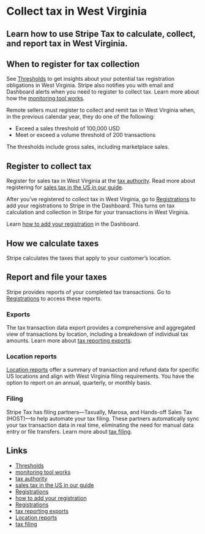 # Collect tax in West Virginia

## Learn how to use Stripe Tax to calculate, collect, and report tax in West Virginia.

## When to register for tax collection

See [Thresholds](https://dashboard.stripe.com/tax/thresholds) to get insights
about your potential tax registration obligations in West Virginia. Stripe also
notifies you with email and Dashboard alerts when you need to register to
collect tax. Learn more about how the [monitoring tool
works](https://docs.stripe.com/tax/monitoring).

Remote sellers must register to collect and remit tax in West Virginia when, in
the previous calendar year, they do one of the following:

- Exceed a sales threshold of 100,000 USD
- Meet or exceed a volume threshold of 200 transactions

The thresholds include gross sales, including marketplace sales.

## Register to collect tax

Register for sales tax in West Virginia at the [tax
authority](https://tax.wv.gov/Business/SalesAndUseTax/Pages/SalesAndUseTax.aspx).
Read more about registering for [sales tax in the US in our
guide](https://stripe.com/guides/sales-tax-registration-process-us).

After you’ve registered to collect tax in West Virginia, go to
[Registrations](https://dashboard.stripe.com/tax/registrations?location=us-wv)
to add your registrations to Stripe in the Dashboard. This turns on tax
calculation and collection in Stripe for your transactions in West Virginia.

Learn [how to add your
registration](https://docs.stripe.com/tax/registering#track-your-registrations-in-the-tax-dashboard)
in the Dashboard.

## How we calculate taxes

Stripe calculates the taxes that apply to your customer’s location.

## Report and file your taxes

Stripe provides reports of your completed tax transactions. Go to
[Registrations](https://dashboard.stripe.com/tax/registrations) to access these
reports.

### Exports

The tax transaction data export provides a comprehensive and aggregated view of
transactions by location, including a breakdown of individual tax amounts. Learn
more about [tax reporting exports](https://docs.stripe.com/tax/reports#exports).

### Location reports

[Location reports](https://docs.stripe.com/tax/reports#us-location-reports)
offer a summary of transaction and refund data for specific US locations and
align with West Virginia filing requirements. You have the option to report on
an annual, quarterly, or monthly basis.

### Filing

Stripe Tax has filing partners—Taxually, Marosa, and Hands-off Sales Tax
(HOST)—to help automate your tax filing. These partners automatically sync your
tax transaction data in real time, eliminating the need for manual data entry or
file transfers. Learn more about [tax
filing](https://docs.stripe.com/tax/filing).

## Links

- [Thresholds](https://dashboard.stripe.com/tax/thresholds)
- [monitoring tool works](https://docs.stripe.com/tax/monitoring)
- [tax
authority](https://tax.wv.gov/Business/SalesAndUseTax/Pages/SalesAndUseTax.aspx)
- [sales tax in the US in our
guide](https://stripe.com/guides/sales-tax-registration-process-us)
- [Registrations](https://dashboard.stripe.com/tax/registrations?location=us-wv)
- [how to add your
registration](https://docs.stripe.com/tax/registering#track-your-registrations-in-the-tax-dashboard)
- [Registrations](https://dashboard.stripe.com/tax/registrations)
- [tax reporting exports](https://docs.stripe.com/tax/reports#exports)
- [Location reports](https://docs.stripe.com/tax/reports#us-location-reports)
- [tax filing](https://docs.stripe.com/tax/filing)